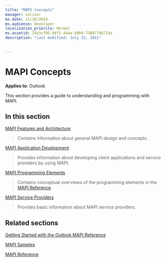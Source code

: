 ```yaml
---
title: "MAPI Concepts"
manager: soliver
ms.date: 11/16/2014
ms.audience: Developer
localization_priority: Normal
ms.assetid: 24e3cf95-88f1-444a-b9b9-738077db714a
description: "Last modified: July 23, 2011"
 
 
---
```


# MAPI Concepts

  
  
**Applies to**: Outlook 
  
This section provides a guide to understanding and programming with MAPI.
  
## In this section

[MAPI Features and Architecture](mapi-features-and-architecture.md)
  
> Contains information about general MAPI design and concepts.
    
[MAPI Application Development](mapi-application-development.md)
  
> Provides information about developing client applications and service providers by using MAPI.
    
[MAPI Programming Elements](mapi-programming-elements.md)
  
> Contains conceptual overviews of the programming elements in the [MAPI Reference](mapi-reference.md).
    
[MAPI Service Providers](mapi-service-providers.md)
  
> Provides basic information about MAPI service providers.
    
## Related sections

[Getting Started with the Outlook MAPI Reference](getting-started-with-the-outlook-mapi-reference.md)
  
[MAPI Samples](mapi-samples.md)
  
[MAPI Reference](mapi-reference.md)
  

